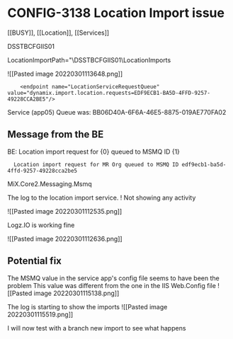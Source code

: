 # CONFIG-3138 Location Import issue

  [[BUSY]], [[Location]], [[Services]]
  

  DSSTBCFGIIS01
  
  LocationImportPath="\\DSSTBCFGIIS01\LocationImports

  ![[Pasted image 20220301113648.png]]
  
        <endpoint name="LocationServiceRequestQueue" value="dynamix.import.location.requests=EDF9ECB1-BA5D-4FFD-9257-49228CCA2BE5"/>

Service (app05) Queue was: BB06D40A-6F6A-46E5-8875-019AE770FA02


## Message from the BE

  BE: Location import request for {0} queued to MSMQ ID {1}

      Location import request for MR Org queued to MSMQ ID edf9ecb1-ba5d-4ffd-9257-49228cca2be5




  MiX.Core2.Messaging.Msmq

  The log to the location import service. ! Not showing any activity

![[Pasted image 20220301112535.png]]

Logz.IO is working fine

![[Pasted image 20220301112636.png]]

## Potential fix
The MSMQ value in the service app's config file seems to have been the problem
This value was different from the one in the IIS Web.Config file
![[Pasted image 20220301115138.png]]

The log is starting to show the imports
![[Pasted image 20220301115519.png]]

I will now test with a branch new import to see what happens